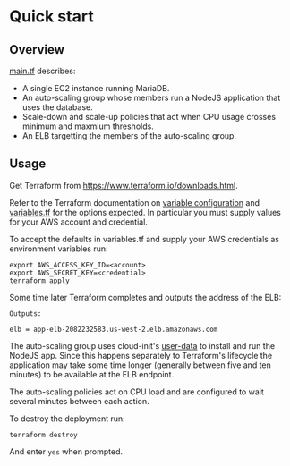 # Quick start

## Overview

[main.tf](main.tf) describes:
* A single EC2 instance running MariaDB.
* An auto-scaling group whose members run a NodeJS application that uses the database.
* Scale-down and scale-up policies that act when CPU usage crosses minimum and maxmium thresholds. 
* An ELB targetting the members of the auto-scaling group.


## Usage

Get Terraform from https://www.terraform.io/downloads.html.

Refer to the Terraform documentation on [variable configuration](https://www.terraform.io/docs/configuration/variables.html)
and [variables.tf](variables.tf) for the options expected. In particular you must supply values
for your AWS account and credential.

To accept the defaults in variables.tf and supply your AWS credentials as environment variables run:

```
export AWS_ACCESS_KEY_ID=<account>
export AWS_SECRET_KEY=<credential>
terraform apply
```

Some time later Terraform completes and outputs the address of the ELB:

```
Outputs:

elb = app-elb-2082232583.us-west-2.elb.amazonaws.com
```

The auto-scaling group uses cloud-init's [user-data](http://cloudinit.readthedocs.io/en/latest/topics/format.html#user-data-script)
to install and run the NodeJS app. Since this happens separately to Terraform's lifecycle the application
may take some time longer (generally between five and ten minutes) to be available at the ELB endpoint.

The auto-scaling policies act on CPU load and are configured to wait several minutes between each action.

To destroy the deployment run:

```
terraform destroy
```

And enter `yes` when prompted.

